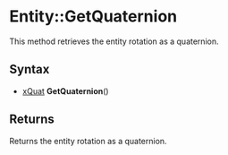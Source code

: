 # Entity::GetQuaternion #
This method retrieves the entity rotation as a quaternion.

## Syntax ##
- [xQuat](xQuat.md) **GetQuaternion**()

## Returns ##
Returns the entity rotation as a quaternion.
